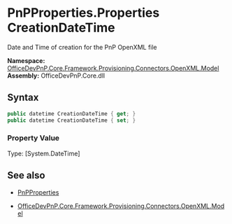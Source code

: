 # PnPProperties.Properties CreationDateTime
Date and Time of creation for the PnP OpenXML file  

**Namespace:** [OfficeDevPnP.Core.Framework.Provisioning.Connectors.OpenXML.Model](OfficeDevPnP.Core.Framework.Provisioning.Connectors.OpenXML.Model.md)  
**Assembly:** OfficeDevPnP.Core.dll  
## Syntax
```C#
public datetime CreationDateTime { get; }
public datetime CreationDateTime { set; }
```

### Property Value
Type: [System.DateTime] 

## See also
- [PnPProperties](PnPProperties.md) 

- [OfficeDevPnP.Core.Framework.Provisioning.Connectors.OpenXML.Model](OfficeDevPnP.Core.Framework.Provisioning.Connectors.OpenXML.Model.md)
